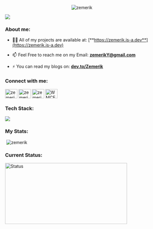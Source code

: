 <p align="center"> <img src="https://komarev.com/ghpvc/?username=zemerik&label=Profile%20views&color=0e75b6&style=flat" alt="zemerik" /> </p>

<img src = "https://cdn.discordapp.com/attachments/1062477574841831594/1232232985995251712/image.png?ex=6628b5e5&is=66276465&hm=c61f7fdabb5bdf7deb668485267dd70b2bd5162c373fd5cc8ff6269dea665044&">

<h3 align = "left">About me:</h3>

- 👨‍💻 All of my projects are available at: [**https://zemerik.is-a.dev**](https://zemerik.is-a.dev)

- 📫 Feel Free to reach me on my Email: [**zemerikY@gmail.com**](mailto:zemeriky@gmail.com)

- ⚡ You can read my blogs on: [**dev.to/Zemerik**](https://dev.to/zemerik)

<h3 align="left">Connect with me:</h3>
<p align="left">
<a href="https://twitter.com/zemerik_x" target="_blank"><img align="center" src="https://raw.githubusercontent.com/rahuldkjain/github-profile-readme-generator/master/src/images/icons/Social/twitter.svg" alt="zemerik_x" height="30" width="40" /></a>
<a href="https://linkedin.com/in/zemerik" target="_blank"><img align="center" src="https://raw.githubusercontent.com/rahuldkjain/github-profile-readme-generator/master/src/images/icons/Social/linked-in-alt.svg" alt="zemerik" height="30" width="40" /></a>
<a href="https://instagram.com/zemerik_69_" target="_blank"><img align="center" src="https://raw.githubusercontent.com/rahuldkjain/github-profile-readme-generator/master/src/images/icons/Social/instagram.svg" alt="zemerik_insta" height="30" width="40" /></a>
<a href="https://discord.gg/WMCEHzwkup" target="_blank"><img align="center" src="https://raw.githubusercontent.com/rahuldkjain/github-profile-readme-generator/master/src/images/icons/Social/discord.svg" alt="WMCEHzwkup" height="30" width="40" /></a>
</p>

<h3 align="left">Tech Stack:</h3>
<p align="left"> 
<img src = "https://skillicons.dev/icons?i=javascript,typescript,python,html,css,react,nodejs,tailwind,mongodb,vue,express,ruby,vscode,neovim,ai,java,discord,instagram,github,linkedin,twitter,devto,gmail,git,windows,linux,replit,vercel,bitbucket,gitlab&perline=25"
</p>

<h3 align = "left">My Stats:</h3>
<p align = "left">&nbsp;<img align="center" src="https://github-readme-stats.vercel.app/api?username=zemerik&show_icons=true&locale=en" alt="zemerik" /></p>

<h3 align = "left">Current Status:</h3>
<p align = "left"><img src = "https://lanyard-profile-readme.vercel.app/api/1018816958587748383?showDisplayName=true&bg=141321&idleMessage=Let%27s%20Chat%20on%20Discord" alt = "Status" style = "height:200px;width:400px"></p>


